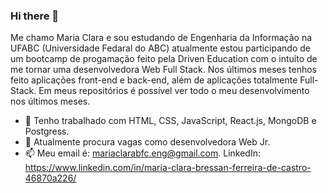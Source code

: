### Hi there 👋

Me chamo Maria Clara e sou estudando de Engenharia da Informação na UFABC (Universidade Fedaral do ABC) atualmente estou participando de um bootcamp de progamação feito pela Driven Education com o intuíto de me tornar uma desenvolvedora Web Full Stack. Nos últimos meses tenhos feito aplicações front-end e back-end, além de aplicações totalmente Full-Stack. Em meus repositórios é possível ver todo o meu desenvolvimento nos últimos meses. 

- 🔭 Tenho trabalhado com HTML, CSS, JavaScript, React.js, MongoDB e Postgress.
- 👯 Atualmente procura vagas como desenvolvedora Web Jr.
- 📫 Meu email é: mariaclarabfc.eng@gmail.com.  LinkedIn: https://www.linkedin.com/in/maria-clara-bressan-ferreira-de-castro-46870a226/
